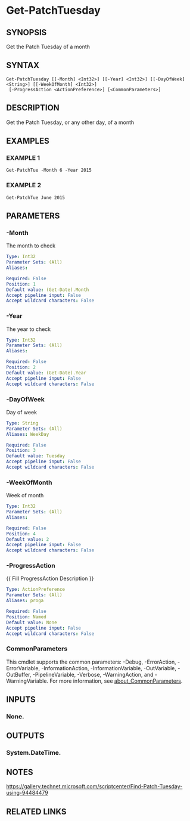 # Get-PatchTuesday

## SYNOPSIS
Get the Patch Tuesday of a month

## SYNTAX

```
Get-PatchTuesday [[-Month] <Int32>] [[-Year] <Int32>] [[-DayOfWeek] <String>] [[-WeekOfMonth] <Int32>]
 [-ProgressAction <ActionPreference>] [<CommonParameters>]
```

## DESCRIPTION
Get the Patch Tuesday, or any other day, of a month

## EXAMPLES

### EXAMPLE 1
```
Get-PatchTue -Month 6 -Year 2015
```

### EXAMPLE 2
```
Get-PatchTue June 2015
```

## PARAMETERS

### -Month
The month to check

```yaml
Type: Int32
Parameter Sets: (All)
Aliases:

Required: False
Position: 1
Default value: (Get-Date).Month
Accept pipeline input: False
Accept wildcard characters: False
```

### -Year
The year to check

```yaml
Type: Int32
Parameter Sets: (All)
Aliases:

Required: False
Position: 2
Default value: (Get-Date).Year
Accept pipeline input: False
Accept wildcard characters: False
```

### -DayOfWeek
Day of week

```yaml
Type: String
Parameter Sets: (All)
Aliases: WeekDay

Required: False
Position: 3
Default value: Tuesday
Accept pipeline input: False
Accept wildcard characters: False
```

### -WeekOfMonth
Week of month

```yaml
Type: Int32
Parameter Sets: (All)
Aliases:

Required: False
Position: 4
Default value: 2
Accept pipeline input: False
Accept wildcard characters: False
```

### -ProgressAction
{{ Fill ProgressAction Description }}

```yaml
Type: ActionPreference
Parameter Sets: (All)
Aliases: proga

Required: False
Position: Named
Default value: None
Accept pipeline input: False
Accept wildcard characters: False
```

### CommonParameters
This cmdlet supports the common parameters: -Debug, -ErrorAction, -ErrorVariable, -InformationAction, -InformationVariable, -OutVariable, -OutBuffer, -PipelineVariable, -Verbose, -WarningAction, and -WarningVariable. For more information, see [about_CommonParameters](http://go.microsoft.com/fwlink/?LinkID=113216).

## INPUTS

### None.
## OUTPUTS

### System.DateTime.
## NOTES
https://gallery.technet.microsoft.com/scriptcenter/Find-Patch-Tuesday-using-94484479

## RELATED LINKS

